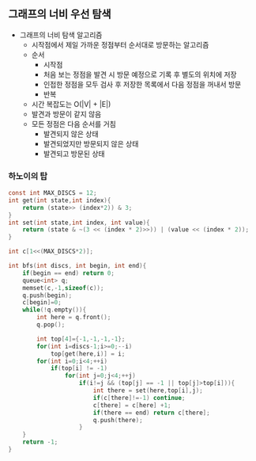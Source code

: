 ## 그래프의 너비 우선 탐색

- 그래프의 너비 탐색 알고리즘
  - 시작점에서 제일 가까운 정점부터 순서대로 방문하는 알고리즘
  - 순서
    - 시작점
    - 처음 보는 정점을 발견 시 방문 예정으로 기록 후 별도의 위치에 저장
    - 인접한 정점을 모두 검사 후 저장한 목록에서 다음 정점을 꺼내서 방문
    - 반복
  - 시간 복잡도는 O(|V| + |E|)
  - 발견과 방문이 같지 않음
  - 모든 정점은 다음 순서를 거침
    - 발견되지 않은 상태
    - 발견되었지만 방문되지 않은 상태
    - 발견되고 방문된 상태

### 하노이의 탑
```c
const int MAX_DISCS = 12;
int get(int state,int index){
    return (state>> (index*2)) & 3;
}
int set(int state,int index, int value){
    return (state & ~(3 << (index * 2)>>)) | (value << (index * 2));
}

int c[1<<(MAX_DISCS*2)];

int bfs(int discs, int begin, int end){
    if(begin == end) return 0;
    queue<int> q;
    memset(c,-1,sizeof(c));
    q.push(begin);
    c[begin]=0;
    while(!q.empty()){
        int here = q.front();
        q.pop();

        int top[4]={-1,-1,-1,-1};
        for(int i=discs-1;i>=0;--i)
            top[get(here,i)] = i;
        for(int i=0;i<4;++i)
            if(top[i] != -1)
                for(int j=0;j<4;++j)
                    if(i!=j && (top[j] == -1 || top[j]>top[i])){
                        int there = set(here,top[i],j);
                        if(c[there]!=-1) continue;
                        c[there] = c[here] +1;
                        if(there == end) return c[there];
                        q.push(there);
                    }
    }
    return -1;
}
```
